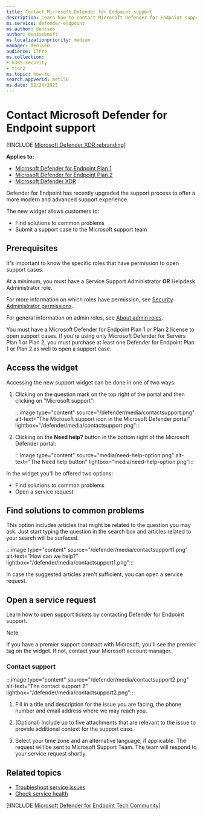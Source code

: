 ```yaml
---
title: Contact Microsoft Defender for Endpoint support
description: Learn how to contact Microsoft Defender for Endpoint support
ms.service: defender-endpoint
ms.author: deniseb
author: denisebmsft
ms.localizationpriority: medium
manager: deniseb
audience: ITPro
ms.collection: 
- m365-security
- tier2
ms.topic: how-to
search.appverid: met150
ms.date: 02/24/2025
---
```


# Contact Microsoft Defender for Endpoint support

[!INCLUDE [Microsoft Defender XDR rebranding](../includes/microsoft-defender.md)]


**Applies to:**
- [Microsoft Defender for Endpoint Plan 1](microsoft-defender-endpoint.md)
- [Microsoft Defender for Endpoint Plan 2](microsoft-defender-endpoint.md)
- [Microsoft Defender XDR](/defender-xdr)

Defender for Endpoint has recently upgraded the support process to offer a more modern and advanced support experience.

The new widget allows customers to:

- Find solutions to common problems
- Submit a support case to the Microsoft support team

## Prerequisites

It's important to know the specific roles that have permission to open support cases.

At a minimum, you must have a Service Support Administrator **OR** Helpdesk Administrator role.

For more information on which roles have permission, see [Security Administrator permissions](/azure/active-directory/roles/permissions-reference#security-administrator). 

For general information on admin roles, see [About admin roles](/microsoft-365/admin/add-users/about-admin-roles?view=o365-worldwide&preserve-view=true).

You must have a Microsoft Defender for Endpoint Plan 1 or Plan 2 license to open support cases. If you're using only Microsoft Defender for Servers Plan 1 or Plan 2, you must purchase at least one Defender for Endpoint Plan 1 or Plan 2 as well to open a support case.

## Access the widget

Accessing the new support widget can be done in one of two ways:

1. Clicking on the question mark on the top right of the portal and then clicking on "Microsoft support":

   :::image type="content" source="/defender/media/contactsupport.png" alt-text="The Microsoft support icon in the Microsoft Defender portal" lightbox="/defender/media/contactsupport.png":::

2. Clicking on the **Need help?**  button in the bottom right of the Microsoft Defender portal:

   :::image type="content" source="media/need-help-option.png" alt-text="The Need help button" lightbox="media/need-help-option.png":::

In the widget you'll be offered two options:

- Find solutions to common problems
- Open a service request

## Find solutions to common problems

This option includes articles that might be related to the question you may ask. Just start typing the question in the search box and articles related to your search will be surfaced.

:::image type="content" source="/defender/media/contactsupport1.png" alt-text="How can we help?" lightbox="/defender/media/contactsupport1.png":::

In case the suggested articles aren't sufficient, you can open a service request.

## Open a service request

Learn how to open support tickets by contacting Defender for Endpoint support.

> [!NOTE]
> If you have a premier support contract with Microsoft, you'll see the premier tag on the widget. If not, contact your Microsoft account manager.

### Contact support

:::image type="content" source="/defender/media/contactsupport2.png" alt-text="The contact support 2" lightbox="/defender/media/contactsupport2.png"::: </br>

1. Fill in a title and description for the issue you are facing, the phone number and email address where we may reach you.

2. (Optional) Include up to five attachments that are relevant to the issue to provide additional context for the support case.

3. Select your time zone and an alternative language, if applicable. The request will be sent to Microsoft Support Team. The team will respond to your service request shortly.

## Related topics

- [Troubleshoot service issues](troubleshoot-mdatp.md)
- [Check service health](/microsoft-365/enterprise/view-service-health)

[!INCLUDE [Microsoft Defender for Endpoint Tech Community](../includes/defender-mde-techcommunity.md)]

